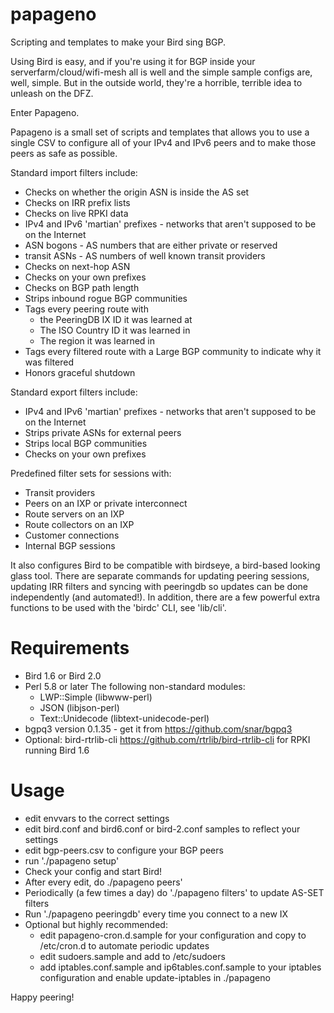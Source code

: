 # papageno
Scripting and templates to make your Bird sing BGP.

Using Bird is easy, and if you're using it for BGP inside your serverfarm/cloud/wifi-mesh all is well and the simple sample configs are, well, simple. But in the outside world, they're a horrible, terrible idea to unleash on the DFZ.

Enter Papageno.

Papageno is a small set of scripts and templates that allows you to use a single CSV to configure all of your IPv4 and IPv6 peers and to make those peers as safe as possible.

Standard import filters include:
 - Checks on whether the origin ASN is inside the AS set
 - Checks on IRR prefix lists
 - Checks on live RPKI data
 - IPv4 and IPv6 'martian' prefixes - networks that aren't supposed to be on the Internet
 - ASN bogons - AS numbers that are either private or reserved
 - transit ASNs - AS numbers of well known transit providers 
 - Checks on next-hop ASN
 - Checks on your own prefixes
 - Checks on BGP path length
 - Strips inbound rogue BGP communities
 - Tags every peering route with 
    - the PeeringDB IX ID it was learned at
    - The ISO Country ID it was learned in
    - The region it was learned in
 - Tags every filtered route with a Large BGP community to indicate why it was filtered
 - Honors graceful shutdown

Standard export filters include:
 - IPv4 and IPv6 'martian' prefixes - networks that aren't supposed to be on the Internet
 - Strips private ASNs for external peers
 - Strips local BGP communities
 - Checks on your own prefixes

Predefined filter sets for sessions with:
 - Transit providers
 - Peers on an IXP or private interconnect
 - Route servers on an IXP
 - Route collectors on an IXP
 - Customer connections
 - Internal BGP sessions
 
It also configures Bird to be compatible with birdseye, a bird-based looking glass tool. 
There are separate commands for updating peering sessions, updating IRR filters and syncing with peeringdb so updates can be done independently (and automated!). In addition, there are a few powerful extra functions to be used with the 'birdc' CLI, see 'lib/cli'.

# Requirements
 - Bird 1.6 or Bird 2.0
 - Perl 5.8 or later
    The following non-standard modules:
    - LWP::Simple (libwww-perl)
    - JSON (libjson-perl)
    - Text::Unidecode (libtext-unidecode-perl)
 - bgpq3 version 0.1.35 - get it from https://github.com/snar/bgpq3
 - Optional: bird-rtrlib-cli https://github.com/rtrlib/bird-rtrlib-cli for RPKI running Bird 1.6

# Usage
 - edit envvars to the correct settings 
 - edit bird.conf and bird6.conf or bird-2.conf samples to reflect your settings
 - edit bgp-peers.csv to configure your BGP peers
 - run './papageno setup'
 - Check your config and start Bird!
 - After every edit, do ./papageno peers'
 - Periodically (a few times a day) do './papageno filters' to update AS-SET filters
 - Run './papageno peeringdb' every time you connect to a new IX
 - Optional but highly recommended:
    - edit papageno-cron.d.sample for your configuration and copy to /etc/cron.d to automate periodic updates
    - edit sudoers.sample and add to /etc/sudoers
    - add iptables.conf.sample and ip6tables.conf.sample to your iptables configuration and enable update-iptables in ./papageno 

Happy peering!

